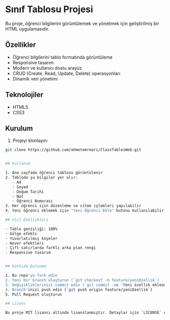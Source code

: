 # Sınıf Tablosu Projesi

Bu proje, öğrenci bilgilerini görüntülemek ve yönetmek için geliştirilmiş bir HTML uygulamasıdır. 

## Özellikler

- Öğrenci bilgilerini tablo formatında görüntüleme
- Responsive tasarım
- Modern ve kullanıcı dostu arayüz
- CRUD (Create, Read, Update, Delete) operasyonları
- Dinamik veri yönetimi

## Teknolojiler

- HTML5
- CSS3


## Kurulum

1. Projeyi klonlayın:
```bash
git clone https://github.com/ahmetemreari/ClassTablesWeb.git


## Kullanım

1. Ana sayfada öğrenci tablosu görüntülenir
2. Tabloda şu bilgiler yer alır:
   - Ad
   - Soyad
   - Doğum Tarihi
   - Not
   - Öğrenci Numarası
3. Her öğrenci için düzenleme ve silme işlemleri yapılabilir
4. Yeni öğrenci eklemek için "Yeni Öğrenci Ekle" butonu kullanılabilir

## Stil Özellikleri

- Tablo genişliği: 100%
- Gölge efekti
- Yuvarlatılmış köşeler
- Hover efektleri
- Çift satırlarda farklı arka plan rengi
- Responsive tasarım


## Katkıda Bulunma

1. Bu repo'yu fork edin
2. Yeni bir branch oluşturun (`git checkout -b feature/yeniOzellik`)
3. Değişikliklerinizi commit edin (`git commit -am 'Yeni özellik eklendi'`)
4. Branch'inizi push edin (`git push origin feature/yeniOzellik`)
5. Pull Request oluşturun

## Lisans

Bu proje MIT lisansı altında lisanslanmıştır. Detaylar için `LICENSE` dosyasına bakın.
